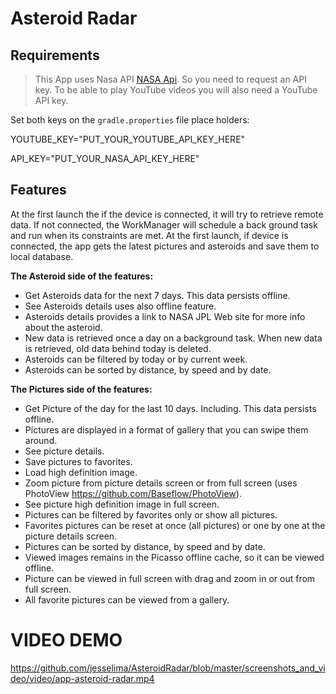 # Asteroid Radar


## Requirements

> This App uses Nasa API [NASA Api](https://api.nasa.gov/#signUp). So you need to request an API key.
> To be able to play YouTube videos you will also need a YouTube API key.

Set both keys on the ```gradle.properties``` file place holders: 

YOUTUBE_KEY="PUT_YOUR_YOUTUBE_API_KEY_HERE"

API_KEY="PUT_YOUR_NASA_API_KEY_HERE"

## Features

At the first launch the if the device is connected, it will try to retrieve remote data. If not 
connected, the WorkManager will schedule a back ground task and run when its constraints are met. 
At the first launch, if device is connected, the app gets the latest pictures and asteroids and save 
them to local database. 


**The Asteroid side of the features:**

- Get Asteroids data for the next 7 days. This data persists offline.
- See Asteroids details uses also offline feature. 
- Asteroids details provides a link to NASA JPL Web site for more info about the asteroid.
- New data is retrieved once a day on a background task. When new data is retrieved, old data behind 
today is deleted.  
- Asteroids can be filtered by today or by current week.
- Asteroids can be sorted by distance, by speed and by date.

**The Pictures side of the features:**

- Get Picture of the day for the last 10 days. Including. This data persists offline.
- Pictures are displayed in a format of gallery that you can swipe them around. 
- See picture details. 
- Save pictures to favorites.
- Load high definition image.
- Zoom picture from picture details screen or from full screen (uses PhotoView https://github.com/Baseflow/PhotoView).
- See picture high definition image in full screen.
- Pictures can be filtered by favorites only or show all pictures.
- Favorites pictures can be reset at once (all pictures) or one by one at the picture details screen.
- Pictures can be sorted by distance, by speed and by date.
- Viewed images remains in the Picasso offline cache, so it can be viewed offline. 
- Picture can be viewed in full screen with drag and zoom in or out from full screen.
- All favorite pictures can be viewed from a gallery.

# VIDEO DEMO

https://github.com/jesselima/AsteroidRadar/blob/master/screenshots_and_video/video/app-asteroid-radar.mp4
